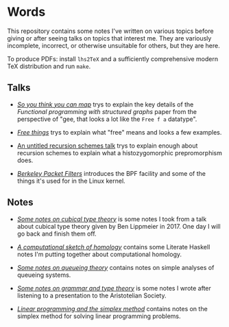 Words
=====

This repository contains some notes I've written on various topics before
giving or after seeing talks on topics that interest me. They are variously
incomplete, incorrect, or otherwise unsuitable for others, but they are here.

To produce PDFs: install `lhs2TeX` and a sufficiently comprehensive modern
TeX distribution and run `make`.

Talks
-----

- [*So you think you can map*](structured-graphs/) trys to explain the key
  details of the *Functional programming with structured graphs* paper from
  the perspective of "gee, that looks a lot like the `Free f a` datatype".

- [*Free things*](free-things/) trys to explain what "free" means and looks a
  few examples.

- [An untitled recursion schemes talk](recursion-schemes/) trys to explain
  enough about recursion schemes to explain what a histozygomorphic prepromorphism
  does.

- [*Berkeley Packet Filters*](bpf/) introduces the BPF facility and some of the
  things it's used for in the Linux kernel.

Notes
-----

- [*Some notes on cubical type theory*](cubical-types/) is some notes I took
  from a talk about cubical type theory given by Ben Lippmeier in 2017. One day
  I will go back and finish them off.

- [*A computational sketch of homology*](homology/) contains some Literate
  Haskell notes I'm putting together about computational homology.

- [*Some notes on queueing theory*](queueing/) contains notes on simple analyses
  of queueing systems.

- [*Some notes on grammar and type theory*](grammar-types/) is some notes I
  wrote after listening to a presentation to the Aristotelian Society.

- [*Linear programming and the simplex method*](simplex/) contains notes on the
  simplex method for solving linear programming problems.
